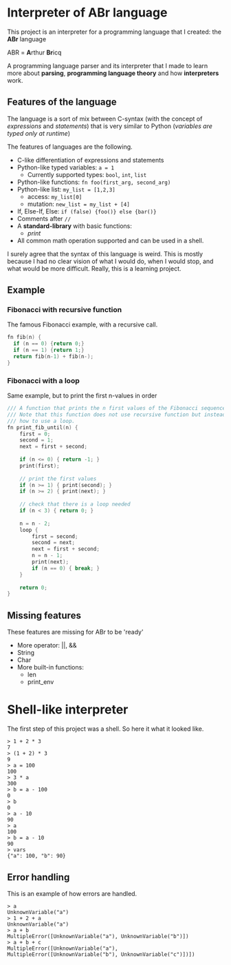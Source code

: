 # Interpreter of ABr language

This project is an interpreter for a programming language that I created: the **ABr** language

ABR = **A**rthur **Br**icq

A programming language parser and its interpreter that I made to learn more about **parsing**, **programming language theory** and how **interpreters** work. 

## Features of the language

The language is a sort of mix between C-syntax (with the concept of *expressions* and *statements*) that is very similar to Python (*variables are typed only at runtime*)

The features of languages are the following.

- C-like differentiation of expressions and statements
- Python-like typed variables: `a = 1`
  - Currently supported types: `bool`, `int`, `list`
- Python-like functions: `fn foo(first_arg, second_arg)`
- Python-like list: `my_list = [1,2,3]`
  - access: `my_list[0]`
  - mutation: `new_list = my_list + [4]`
- If, Else-If, Else: `if (false) {foo()} else {bar()}`
- Comments after `//`
- A **standard-library** with basic functions:
  - *print*
- All common math operation supported and can be used in a shell.

I surely agree that the syntax of this language is weird. This is mostly because I had no clear vision of what I would do, when I would stop, and what would be more difficult. Really, this is a learning project.

## Example

### Fibonacci with recursive function

The famous Fibonacci example,  with a recursive call.

```c
fn fib(n) {
  if (n == 0) {return 0;}
  if (n == 1) {return 1;}
  return fib(n-1) + fib(n-);
}
```

### Fibonacci with a loop

Same example, but to print the first n-values in order

```c
/// A function that prints the n first values of the Fibonacci sequence.
/// Note that this function does not use recursive function but instead illustrates
/// how to use a loop.
fn print_fib_until(n) {
    first = 0;
    second = 1;
    next = first + second;
    
    if (n <= 0) { return -1; }
    print(first); 
    
    // print the first values
    if (n >= 1) { print(second); }
    if (n >= 2) { print(next); }
    
    // check that there is a loop needed
    if (n < 3) { return 0; }
    
    n = n - 2;
    loop {
        first = second;
        second = next;
        next = first + second;
        n = n - 1;
        print(next);
        if (n == 0) { break; }
    }
    
    return 0;
}
```


## Missing features

These features are missing for ABr to be 'ready'

- More operator: ||, &&
- String
- Char
- More built-in functions: 
  - len
  - print_env

# Shell-like interpreter

The first step of this project was a shell. So here it what it looked like.

```console
> 1 + 2 * 3
7 
> (1 + 2) * 3
9 
> a = 100
100
> 3 * a
300
> b = a - 100
0
> b
0
> a - 10
90
> a    
100
> b = a - 10
90
> vars
{"a": 100, "b": 90}
```

## Error handling

This is an example of how errors are handled.

```console
> a
UnknownVariable("a")
> 1 + 2 + a
UnknownVariable("a")
> a + b
MultipleError([UnknownVariable("a"), UnknownVariable("b")])
> a + b + c
MultipleError([UnknownVariable("a"), MultipleError([UnknownVariable("b"), UnknownVariable("c")])])  
```

